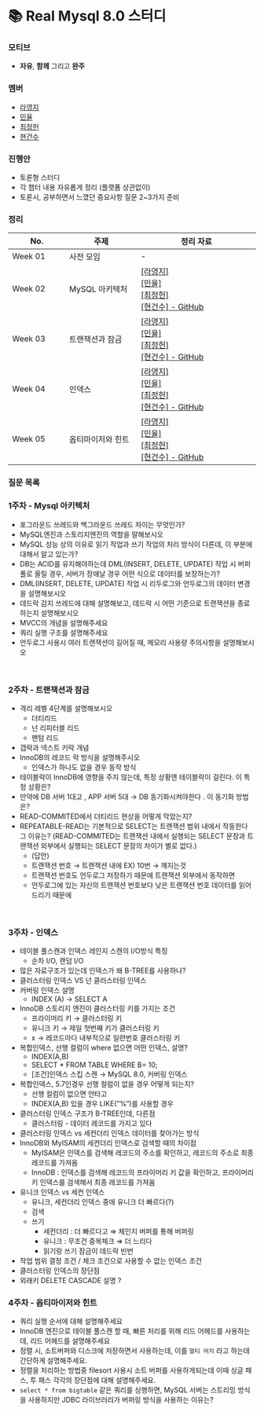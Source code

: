 # 📚 Real Mysql 8.0 스터디

### 모티브
+ **자유**, **함께** 그리고 **완주**

### 멤버
+ [라영지](https://github.com/Rayoungji)
+ [민율](https://github.com/minyul)
+ [최정헌](https://github.com/iiaii)
+ [현건수](https://github.com/hgs-study)

### 진행안
+ 토론형 스터디
+ 각 챕터 내용 자유롭게 정리 (플랫폼 상관없이)
+ 토론시, 공부하면서 느꼈던 중요사항 질문 2~3가지 준비

### 정리
|No. <img width=150/>|주제 <img width=200/>| 정리 자료 <img width=400/>|
|---|---|---|
|Week 01|사전 모임| - |
|Week 02|MySQL 아키텍처| <a href="">[라영지]</a> <br> <a href="https://github.com/minyul">[민율]</a> <br> <a href="">[최정헌]</a> <br>  <a href="https://github.com/zunior-study/real-mysql-study/tree/main/%ED%98%84%EA%B1%B4%EC%88%98/01.%EC%95%84%ED%82%A4%ED%85%8D%EC%B2%98">[현건수] - GitHub</a> <br> |
|Week 03|트랜잭션과 잠금| <a href="">[라영지]</a> <br> <a href="https://github.com/minyul">[민율]</a> <br> <a href="">[최정헌]</a> <br>  <a href="https://github.com/zunior-study/real-mysql-study/tree/main/%ED%98%84%EA%B1%B4%EC%88%98/02.%ED%8A%B8%EB%9E%9C%EC%9E%AD%EC%85%98%EA%B3%BC%20%EC%9E%A0%EA%B8%88">[현건수] - GitHub</a> <br> |
|Week 04|인덱스| <a href="">[라영지]</a> <br> <a href="https://github.com/minyul">[민율]</a> <br> <a href="">[최정헌]</a> <br>  <a href="https://github.com/zunior-study/real-mysql-study/tree/main/%ED%98%84%EA%B1%B4%EC%88%98/03.%20%EC%9D%B8%EB%8D%B1%EC%8A%A4">[현건수] - GitHub</a> <br> |
|Week 05|옵티마이저와 힌트| <a href="">[라영지]</a> <br> <a href="https://github.com/minyul">[민율]</a> <br> <a href="">[최정헌]</a> <br>  <a href="https://github.com/zunior-study/real-mysql-study/tree/main/%ED%98%84%EA%B1%B4%EC%88%98/04.%EC%98%B5%ED%8B%B0%EB%A7%88%EC%9D%B4%EC%A0%80%EC%99%80%20%ED%9E%8C%ED%8A%B8_1">[현건수] - GitHub</a> <br> |


### 질문 목록
### 1주차 - Mysql 아키텍처
- 포그라운드 쓰레드와 백그라운드 쓰레드 차이는 무엇인가?
- MySQL엔진과 스토리지엔진의 역할을 말해보시오
- MySQL 성능 상의 이유로 읽기 작업과 쓰기 작업의 처리 방식이 다른데, 이 부분에 대해서 알고 있는가?
- DB는 ACID를 유지해야하는데 DML(INSERT, DELETE, UPDATE) 작업 시 버퍼풀로 올릴 경우, 서버가 장애날 경우 어떤 식으로 데이터를 보장하는가?
- DML(INSERT, DELETE, UPDATE) 작업 시 리두로그와 언두로그의 데이터 변경을 설명해보시오
- 데드락 감지 쓰레드에 대해 설명해보고, 데드락 시 어떤 기준으로 트랜잭션을 종료하는지 설명해보시오
- MVCC의 개념을 설명해주세요
- 쿼리 실행 구조를 설명해주세요
- 언두로그 사용시 여러 트랜잭션이 길어질 때, 메모리 사용량 주의사항을 설명해보시오

<BR>
    
### 2주차 - 트랜잭션과 잠금

- 격리 레벨 4단계를 설명해보시오
    - 더티리드
    - 넌 리피터블 리드
    - 팬텀 리드
- 갭락과 넥스트 키락 개념
- InnoDB의 레코드 락 방식을 설명해주시오
    - 인덱스가 하나도 없을 경우 동작 방식
- 테이블락이 InnoDB에 영향을 주지 않는데, 특정 상황엔 테이블락이 걸린다. 이 특정 상황은?
- 만약에 DB 서버 1대고 , APP 서버 5대 → DB 동기화시켜야한다 . 이 동기화 방법은?
- READ-COMMITED에서 더티리드 현상을 어떻게 막았는지?
- REPEATABLE-READ는 기본적으로 SELECT는 트랜잭션 범위 내에서 작동한다 그 이유는? (READ-COMMITED는 트랜잭션 내에서 실행되는 SELECT 문장과 트랜잭션 외부에서 실행되는 SELECT 문장의 차이가 별로 없다.)
    - (답안)
    - 트랜잭션 번호 → 트랜잭션 내에 EX) 10번 → 깨지는것
    - 트랜잭션 번호도 언두로그 저장하기 때문에 트랜잭션 외부에서 동작하면
    - 언두로그에 있는 자신의 트랜잭션 번호보다 낮은 트랜잭션 번호 데이터를 읽어드리기 때문에


<BR>

### 3주차 - 인덱스

- 테이블 풀스캔과 인덱스 레인지 스캔의 I/O방식 특징
    - 순차 I/O, 랜덤 I/O
- 많은 자료구조가 있는데 인덱스가 왜 B-TREE를 사용하나?
- 클러스터링 인덱스 VS 넌 클러스터링 인덱스
- 커버링 인덱스 설명
    - INDEX (A) → SELECT A
- InnoDB 스토리지 엔진이 클러스터링 키를 가지는 조건
    - 프라이머리 키 → 클러스터링 키
    - 유니크 키 → 제일 첫번째 키가 클러스터링 키
    - x → 레코드마다 내부적으로 일련번호 클러스터링 키
- 복합인덱스, 선행 컬럼이 where 없으면 어떤 인덱스, 설명?
    - INDEX(A,B)
    - SELECT * FROM TABLE WHERE B= 10;
    - [조건]인덱스 스킵 스캔 → MySQL 8.0, 커버링 인덱스
- 복합인덱스, 5.7인경우 선행 컬럼이 없을 경우 어떻게 되는지?
    - 선행 컬럼이 없으면 안타고
    - INDEX(A,B) 있을 경우 LIKE(”%”)를 사용할 경우
- 클러스터링 인덱스 구조가 B-TREE인데, 다른점
    - 클러스터링 - 데이터 레코드를 가지고 있다
- 클러스터링 인덱스 vs 세컨더리 인덱스 데이터를 찾아가는 방식
- InnoDB와 MyISAM의 세컨더리 인덱스로 검색할 때의 차이점
    - MyISAM은 인덱스를 검색해 레코드의 주소를 확인하고, 레코드의 주소로 최종 레코드를 가져옴
    - InnoDB : 인덱스를 검색해 레코드의 프라이머리 키 값을 확인하고, 프라이머리 키 인덱스를 검색해서 최종 레코드를 가져옴
- 유니크 인덱스 vs 세컨 인덱스
    - 유니크, 세컨더리 인덱스 중에 유니크 더 빠르다(?)
    - 검색
    - 쓰기
        - 세컨더리 : 더 빠르다고 ⇒ 체인지 버퍼를 통해 버퍼링
        - 유니크 : 무조건 중복체크 ⇒ 더  느리다
        - 읽기랑 쓰기 잠금이 데드락 빈번
- 작업 범위 결정 조건 / 체크 조건으로 사용할 수 없는 인덱스 조건
- 클러스터링 인덱스의 장단점
- 외래키 DELETE CASCADE 설명 ?


### 4주차 - 옵티마이저와 힌트
- 쿼리 실행 순서에 대해 설명해주세요
- InnoDB 엔진으로 테이블 풀스캔 할 때, 빠른 처리를 위해 리드 어헤드를 사용하는데, 리드 어헤드를 설명해주세요
- 정렬 시, 소트버퍼와 디스크에 저장하면서 사용하는데, 이를 `멀티 머지` 라고 하는데 간단하게 설명해주세요.
- 정렬을 처리하는 방법중 filesort 사용시 소트 버퍼를 사용하게되는데 이때 싱글 패스, 투 패스 각각의 장단점에 대해 설명해주세요.
- `select * from bigtable` 같은 쿼리를 싱행하면, MySQL 서버는 스트리밍 방식을 사용하지만 JDBC 라이브러리가 버퍼링 방식을 사용하는 이유는?
    
